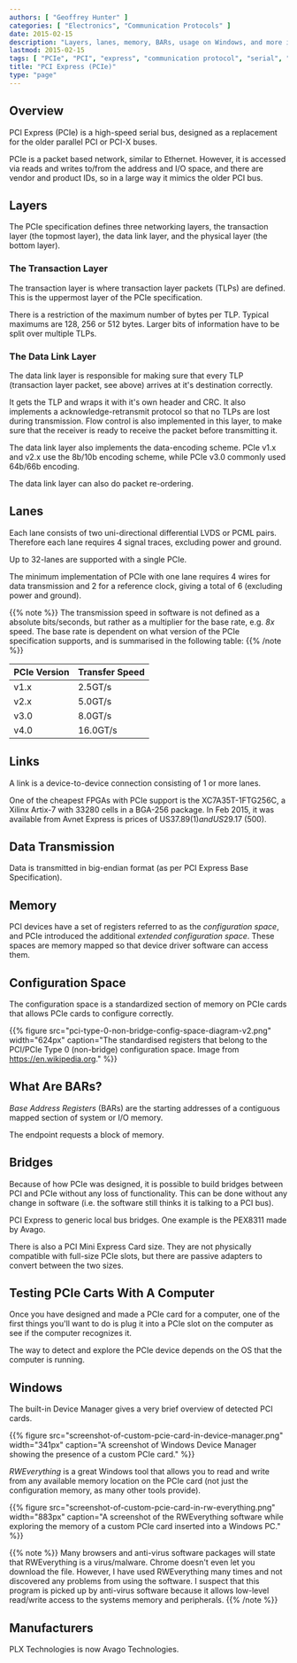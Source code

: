 ```yaml
---
authors: [ "Geoffrey Hunter" ]
categories: [ "Electronics", "Communication Protocols" ]
date: 2015-02-15
description: "Layers, lanes, memory, BARs, usage on Windows, and more info about the PCI Express (PCIe) communication protocol."
lastmod: 2015-02-15
tags: [ "PCIe", "PCI", "express", "communication protocol", "serial", "TLPs", "data link layer", "lanes", "memory", "bridges" ]
title: "PCI Express (PCIe)"
type: "page"
---
```


## Overview

PCI Express (PCIe) is a high-speed serial bus, designed as a replacement for the older parallel PCI or PCI-X buses.

PCIe is a packet based network, similar to Ethernet. However, it is accessed via reads and writes to/from the address and I/O space, and there are vendor and product IDs, so in a large way it mimics the older PCI bus.

## Layers

The PCIe specification defines three networking layers, the transaction layer (the topmost layer), the data link layer, and the physical layer (the bottom layer).

### The Transaction Layer

The transaction layer is where transaction layer packets (TLPs) are defined. This is the uppermost layer of the PCIe specification.

There is a restriction of the maximum number of bytes per TLP. Typical maximums are 128, 256 or 512 bytes. Larger bits of information have to be split over multiple TLPs.

### The Data Link Layer

The data link layer is responsible for making sure that every TLP (transaction layer packet, see above) arrives at it's destination correctly.

It gets the TLP and wraps it with it's own header and CRC. It also implements a acknowledge-retransmit protocol so that no TLPs are lost during transmission. Flow control is also implemented in this layer, to make sure that the receiver is ready to receive the packet before transmitting it.

The data link layer also implements the data-encoding scheme. PCIe v1.x and v2.x use the 8b/10b encoding scheme, while PCIe v3.0 commonly used 64b/66b encoding.

The data link layer can also do packet re-ordering.

## Lanes

Each lane consists of two uni-directional differential LVDS or PCML pairs. Therefore each lane requires 4 signal traces, excluding power and ground.

Up to 32-lanes are supported with a single PCIe.

The minimum implementation of PCIe with one lane requires 4 wires for data transmission and 2 for a reference clock, giving a total of 6 (excluding power and ground).

{{% note %}}
The transmission speed in software is not defined as a absolute bits/seconds, but rather as a multiplier for the base rate, e.g. _8x_ speed. The base rate is dependent on what version of the PCIe specification supports, and is summarised in the following table:
{{% /note %}}

<table>
  <thead>
    <tr>
      <th>PCIe Version</th>
      <th>Transfer Speed</th>
    </tr>
  </thead>
  <tbody>
    <tr>
      <td>v1.x</td>
      <td>2.5GT/s</td>
    </tr>
    <tr>
      <td>v2.x</td>
      <td>5.0GT/s</td>
    </tr>
    <tr>
      <td>v3.0</td>
      <td>8.0GT/s</td>
    </tr>
    <tr>
      <td>v4.0</td>
      <td>16.0GT/s</td>
    </tr>
  </tbody>
</table>

## Links

A link is a device-to-device connection consisting of 1 or more lanes.

One of the cheapest FPGAs with PCIe support is the XC7A35T-1FTG256C, a Xilinx Artix-7 with 33280 cells in a BGA-256 package. In Feb 2015, it was available from Avnet Express is prices of US$37.89 (1) and US$29.17 (500).

## Data Transmission

Data is transmitted in big-endian format (as per PCI Express Base Specification).

## Memory

PCI devices have a set of registers referred to as the _configuration space_, and PCIe introduced the additional _extended configuration space_. These spaces are memory mapped so that device driver software can access them.

## Configuration Space

The configuration space is a standardized section of memory on PCIe cards that allows PCIe cards to configure correctly.

{{% figure src="pci-type-0-non-bridge-config-space-diagram-v2.png" width="624px" caption="The standardised registers that belong to the PCI/PCIe Type 0 (non-bridge) configuration space. Image from https://en.wikipedia.org."  %}}

## What Are BARs?

_Base Address Registers_ (BARs) are the starting addresses of a contiguous mapped section of system or I/O memory.

The endpoint requests a block of memory.

## Bridges

Because of how PCIe was designed, it is possible to build bridges between PCI and PCIe without any loss of functionality. This can be done without any change in software (i.e. the software still thinks it is talking to a PCI bus).

PCI Express to generic local bus bridges. One example is the PEX8311 made by Avago.

There is also a PCI Mini Express Card size. They are not physically compatible with full-size PCIe slots, but there are passive adapters to convert between the two sizes.

## Testing PCIe Carts With A Computer

Once you have designed and made a PCIe card for a computer, one of the first things you'll want to do is plug it into a PCIe slot on the computer as see if the computer recognizes it.

The way to detect and explore the PCIe device depends on the OS that the computer is running.

## Windows

The built-in Device Manager gives a very brief overview of detected PCI cards.

{{% figure src="screenshot-of-custom-pcie-card-in-device-manager.png" width="341px" caption="A screenshot of Windows Device Manager showing the presence of a custom PCIe card."  %}}

_RWEverything_ is a great Windows tool that allows you to read and write from any available memory location on the PCIe card (not just the configuration memory, as many other tools provide).

{{% figure src="screenshot-of-custom-pcie-card-in-rw-everything.png" width="883px" caption="A screenshot of the RWEverything software while exploring the memory of a custom PCIe card inserted into a Windows PC."  %}}

{{% note %}}
Many browsers and anti-virus software packages will state that RWEverything is a virus/malware. Chrome doesn't even let you download the file. However, I have used RWEverything many times and not discovered any problems from using the software. I suspect that this program is picked up by anti-virus software because it allows low-level read/write access to the systems memory and peripherals.
{{% /note %}}

## Manufacturers

PLX Technologies is now Avago Technologies.
